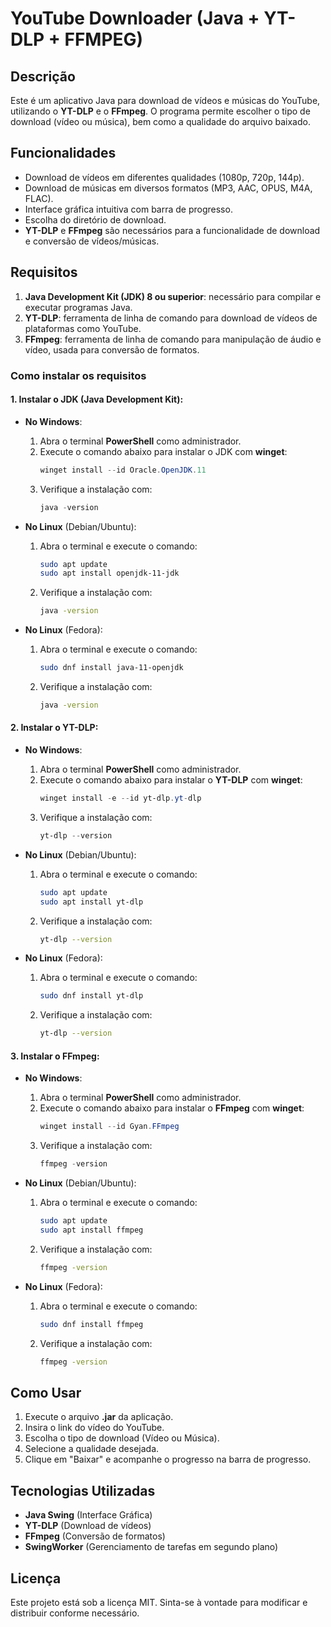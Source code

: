 # YouTube Downloader (Java + YT-DLP + FFMPEG)

## Descrição
Este é um aplicativo Java para download de vídeos e músicas do YouTube, utilizando o **YT-DLP** e o **FFmpeg**. O programa permite escolher o tipo de download (vídeo ou música), bem como a qualidade do arquivo baixado.

## Funcionalidades
- Download de vídeos em diferentes qualidades (1080p, 720p, 144p).
- Download de músicas em diversos formatos (MP3, AAC, OPUS, M4A, FLAC).
- Interface gráfica intuitiva com barra de progresso.
- Escolha do diretório de download.
- **YT-DLP** e **FFmpeg** são necessários para a funcionalidade de download e conversão de vídeos/músicas.

## Requisitos
1. **Java Development Kit (JDK) 8 ou superior**: necessário para compilar e executar programas Java.
2. **YT-DLP**: ferramenta de linha de comando para download de vídeos de plataformas como YouTube.
3. **FFmpeg**: ferramenta de linha de comando para manipulação de áudio e vídeo, usada para conversão de formatos.

### Como instalar os requisitos

#### 1. **Instalar o JDK (Java Development Kit)**:

- **No Windows**:
  1. Abra o terminal **PowerShell** como administrador.
  2. Execute o comando abaixo para instalar o JDK com **winget**:
     ```powershell
     winget install --id Oracle.OpenJDK.11
     ```
  3. Verifique a instalação com:
     ```powershell
     java -version
     ```

- **No Linux** (Debian/Ubuntu):
  1. Abra o terminal e execute o comando:
     ```bash
     sudo apt update
     sudo apt install openjdk-11-jdk
     ```
  2. Verifique a instalação com:
     ```bash
     java -version
     ```

- **No Linux** (Fedora):
  1. Abra o terminal e execute o comando:
     ```bash
     sudo dnf install java-11-openjdk
     ```
  2. Verifique a instalação com:
     ```bash
     java -version
     ```

#### 2. **Instalar o YT-DLP**:

- **No Windows**:
  1. Abra o terminal **PowerShell** como administrador.
  2. Execute o comando abaixo para instalar o **YT-DLP** com **winget**:
     ```powershell
     winget install -e --id yt-dlp.yt-dlp
     ```
  3. Verifique a instalação com:
     ```powershell
     yt-dlp --version
     ```

- **No Linux** (Debian/Ubuntu):
  1. Abra o terminal e execute o comando:
     ```bash
     sudo apt update
     sudo apt install yt-dlp
     ```
  2. Verifique a instalação com:
     ```bash
     yt-dlp --version
     ```

- **No Linux** (Fedora):
  1. Abra o terminal e execute o comando:
     ```bash
     sudo dnf install yt-dlp
     ```
  2. Verifique a instalação com:
     ```bash
     yt-dlp --version
     ```

#### 3. **Instalar o FFmpeg**:

- **No Windows**:
  1. Abra o terminal **PowerShell** como administrador.
  2. Execute o comando abaixo para instalar o **FFmpeg** com **winget**:
     ```powershell
     winget install --id Gyan.FFmpeg
     ```
  3. Verifique a instalação com:
     ```powershell
     ffmpeg -version
     ```

- **No Linux** (Debian/Ubuntu):
  1. Abra o terminal e execute o comando:
     ```bash
     sudo apt update
     sudo apt install ffmpeg
     ```
  2. Verifique a instalação com:
     ```bash
     ffmpeg -version
     ```

- **No Linux** (Fedora):
  1. Abra o terminal e execute o comando:
     ```bash
     sudo dnf install ffmpeg
     ```
  2. Verifique a instalação com:
     ```bash
     ffmpeg -version
     ```

## Como Usar

1. Execute o arquivo **.jar** da aplicação.
2. Insira o link do vídeo do YouTube.
3. Escolha o tipo de download (Vídeo ou Música).
4. Selecione a qualidade desejada.
5. Clique em "Baixar" e acompanhe o progresso na barra de progresso.

## Tecnologias Utilizadas
- **Java Swing** (Interface Gráfica)
- **YT-DLP** (Download de vídeos)
- **FFmpeg** (Conversão de formatos)
- **SwingWorker** (Gerenciamento de tarefas em segundo plano)

## Licença
Este projeto está sob a licença MIT. Sinta-se à vontade para modificar e distribuir conforme necessário.

